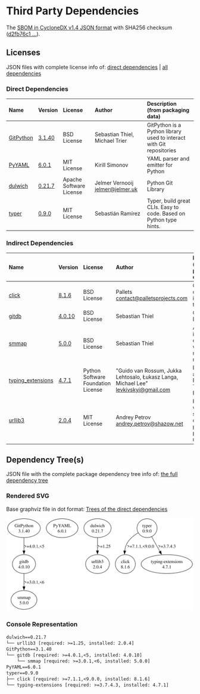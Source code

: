 # Third Party Dependencies

<!--[[[fill sbom_sha256()]]]-->
The [SBOM in CycloneDX v1.4 JSON format](https://git.sr.ht/~sthagen/putki/blob/default/etc/sbom/cdx.json) with SHA256 checksum ([d2fb76c1 ...](https://git.sr.ht/~sthagen/putki/blob/default/etc/sbom/cdx.json.sha256 "sha256:d2fb76c15de5207d72e0d93c6e4e68b6b81f29f9611fc32ef7c195f2b02e1801")).
<!--[[[end]]] (checksum: 94d097afc4ddcef253fd85ed2116eb7a)-->
## Licenses 

JSON files with complete license info of: [direct dependencies](direct-dependency-licenses.json) | [all dependencies](all-dependency-licenses.json)

### Direct Dependencies

<!--[[[fill direct_dependencies_table()]]]-->
| Name                                                           | Version                                              | License                 | Author                             | Description (from packaging data)                                    |
|:---------------------------------------------------------------|:-----------------------------------------------------|:------------------------|:-----------------------------------|:---------------------------------------------------------------------|
| [GitPython](https://github.com/gitpython-developers/GitPython) | [3.1.40](https://pypi.org/project/GitPython/3.1.40/) | BSD License             | Sebastian Thiel, Michael Trier     | GitPython is a Python library used to interact with Git repositories |
| [PyYAML](https://pyyaml.org/)                                  | [6.0.1](https://pypi.org/project/PyYAML/6.0.1/)      | MIT License             | Kirill Simonov                     | YAML parser and emitter for Python                                   |
| [dulwich](https://www.dulwich.io/)                             | [0.21.7](https://pypi.org/project/dulwich/0.21.7/)   | Apache Software License | Jelmer Vernooij <jelmer@jelmer.uk> | Python Git Library                                                   |
| [typer](https://github.com/tiangolo/typer)                     | [0.9.0](https://pypi.org/project/typer/0.9.0/)       | MIT License             | Sebastián Ramírez                  | Typer, build great CLIs. Easy to code. Based on Python type hints.   |
<!--[[[end]]] (checksum: fca657a1a73e1c1e7ca8a399b8dd395a)-->

### Indirect Dependencies

<!--[[[fill indirect_dependencies_table()]]]-->
| Name                                                                | Version                                                    | License                            | Author                                                                                | Description (from packaging data)                                      |
|:--------------------------------------------------------------------|:-----------------------------------------------------------|:-----------------------------------|:--------------------------------------------------------------------------------------|:-----------------------------------------------------------------------|
| [click](https://palletsprojects.com/p/click/)                       | [8.1.6](https://pypi.org/project/click/8.1.6/)             | BSD License                        | Pallets <contact@palletsprojects.com>                                                 | Composable command line interface toolkit                              |
| [gitdb](https://github.com/gitpython-developers/gitdb)              | [4.0.10](https://pypi.org/project/gitdb/4.0.10/)           | BSD License                        | Sebastian Thiel                                                                       | Git Object Database                                                    |
| [smmap](https://github.com/gitpython-developers/smmap)              | [5.0.0](https://pypi.org/project/smmap/5.0.0/)             | BSD License                        | Sebastian Thiel                                                                       | A pure Python implementation of a sliding window memory map manager    |
| [typing_extensions](https://github.com/python/typing_extensions)    | [4.7.1](https://pypi.org/project/typing_extensions/4.7.1/) | Python Software Foundation License | "Guido van Rossum, Jukka Lehtosalo, Łukasz Langa, Michael Lee" <levkivskyi@gmail.com> | Backported and Experimental Type Hints for Python 3.7+                 |
| [urllib3](https://github.com/urllib3/urllib3/blob/main/CHANGES.rst) | [2.0.4](https://pypi.org/project/urllib3/2.0.4/)           | MIT License                        | Andrey Petrov <andrey.petrov@shazow.net>                                              | HTTP library with thread-safe connection pooling, file post, and more. |
<!--[[[end]]] (checksum: 381cec95e530a2f6e6f21214c09ff04e)-->

## Dependency Tree(s)

JSON file with the complete package dependency tree info of: [the full dependency tree](package-dependency-tree.json)

### Rendered SVG

Base graphviz file in dot format: [Trees of the direct dependencies](package-dependency-tree.dot.txt)

<img src="./package-dependency-tree.svg" alt="Trees of the direct dependencies" title="Trees of the direct dependencies"/>

### Console Representation

<!--[[[fill dependency_tree_console_text()]]]-->
````console
dulwich==0.21.7
└── urllib3 [required: >=1.25, installed: 2.0.4]
GitPython==3.1.40
└── gitdb [required: >=4.0.1,<5, installed: 4.0.10]
    └── smmap [required: >=3.0.1,<6, installed: 5.0.0]
PyYAML==6.0.1
typer==0.9.0
├── click [required: >=7.1.1,<9.0.0, installed: 8.1.6]
└── typing-extensions [required: >=3.7.4.3, installed: 4.7.1]
````
<!--[[[end]]] (checksum: d42a6432914c76e5d9c68844b2d49856)-->

